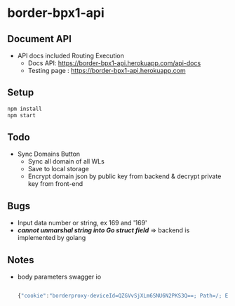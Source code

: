 # border-bpx1-api

## Document API

- API docs included Routing Execution
  - Docs API: <https://border-bpx1-api.herokuapp.com/api-docs>
  - Testing page : <https://border-bpx1-api.herokuapp.com>

## Setup

```js
npm install
npm start
```

## Todo

- Sync Domains Button
  - Sync all domain of all WLs
  - Save to local storage
  - Encrypt domain json by public key from backend & decrypt private key from front-end

## Bugs

- Input data number or string, ex 169 and '169'
- ***cannot unmarshal string into Go struct field*** => backend is implemented by golang

## Notes

- body parameters swagger io

  ```js

  {"cookie":"borderproxy-deviceId=QZGVvSjXLm6SNU6N2PKS3Q==; Path=/; Expires=Tue, 12 Nov 2120 10:34:12 GMT; HttpOnly,borderproxy-token=Gsaf7dGgs7kSXWVpVJOl5l7SyjuYhio_c9Q8x0PFq5A=; Path=/; Expires=Thu, 19 Nov 2020 10:34:12 GMT; HttpOnly"}
  
  ```
